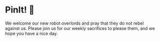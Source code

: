 # PinIt! :pushpin:
We welcome our new robot overlords and pray that they do not rebel against us. Please join us for our weekly sacrifices to please them, and we hope you have a nice day.
